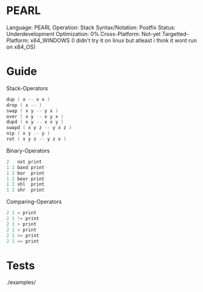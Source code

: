# PEARL
Language: PEARL
Operation: Stack
Syntax/Notation: Postfix 
Status: Underdevelopment 
Optimization: 0% 
Cross-Platform: Not-yet
Targetted-Platform: x64_WINDOWS (I didn't try it on linux but atleast i think it wont run on x84_OS)

# Guide
Stack-Operators
```c
dup ( x -- x x )
drop ( x -- )
swap ( x y -- y x )
over ( x y -- x y x )
dupd ( x y -- x x y )
swapd ( x y z -- y x z )
nip ( x y -- y )
rot ( x y z -- y z x )
```

Binary-Operators
```c
2   not print
1 2 band print
1 2 bor  print
1 2 beor print
1 2 shl  print
1 2 shr  print
```

Comparing-Operators
```c
2 1 = print
2 1 != print
2 1 > print
2 1 < print
2 1 >= print
2 1 <= print
```

# Tests
./examples/










